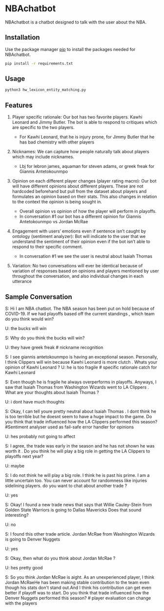 ﻿# NBAchatbot

NBAchatbot is a chatbot designed to talk with the user about the NBA.

## Installation

Use the package manager [pip](https://pip.pypa.io/en/stable/) to install the packages needed for NBAchatbot.

```bash
pip install -r requirements.txt
```

## Usage

```python
python3 hw_lexicon_entity_matching.py
```

## Features

1. Player specific rationale: Our bot has two favorite players. Kawhi Leonard and Jimmy Butler. The bot is able to respond to critiques which are specific to the two players. 
   * For Kawhi Leonard, that he is injury prone, for Jimmy Butler that he has bad chemistry with other players
        
2. Nicknames: We can capture how people naturally talk about players which may include nicknames.  
   * Lbj for lebron james, aquaman for steven adams, or greek freak for Giannis Antetokounmpo

3. Opinion on each different player changes (player rating macro): Our bot will have different opinions about different players. These are not hardcoded beforehand but pull from the dataset about players and formulates an opinion based on their stats. This also changes in relation to the context the opinion is being sought in.

   * Overall opinion vs opinion of how the player will perform in playoffs. 
   * In conversation #1 our bot has a different opinion for Giannis Antetokounmpo vs Jordan McRae

4. Engagement with users’ emotions even if sentence isn’t caught by ontology (sentiment analyzer): Bot will indicate to the user that we understand the sentiment of their opinion even if the bot isn’t able to respond to their specific comment. 

   * In conversation #1 we see the user is neutral about Isaiah Thomas

5. Variation: No two conversations will ever be identical because of variation of responses based on opinions and players mentioned by user throughout the conversation, and also individual changes in each utterance

## Sample Conversation

S: Hi I am NBA chatbot. The NBA season has been put on hold because of COVID-19.  If we had playoffs based off the current standings , which team do you think would win?

U: the bucks will win

S:  Why do you think the bucks will win?

U: they have greek freak # nickname recognition

S:    I see giannis antetokounmpo is having an exceptional season. Personally, I think Clippers will win because Kawhi Leonard is more clutch . Whats your opinion of Kawhi Leonard ?
U: he is too fragile # specific rationale catch for Kawhi Leonard

S: Even though he is fragile  he always  overperforms  in playoffs. Anyways, I saw that Isaiah Thomas  from Washington Wizards went to LA Clippers . What are your thoughts about  Isaiah Thomas  ?

U: i dont have much thoughts

S: Okay, I can tell youre pretty neutral about Isaiah Thomas  . I dont think he is too terrible but he doesnt seem to have a huge impact to the game.  Do you think that trade influenced how the  LA Clippers  performed this season? #Sentiment analyser used as fail-safe error handler for opinions

U: hes probably not going to affect

S: I agree, the trade was early in the season and he has not shown he was worth it . Do you think he will play a big role in getting the  LA Clippers to playoffs next year?

U: maybe

S: I do not think he will play a big role. I think he is past his prime. I am a little uncertain too. You can never account for randomness like injuries sidelining players.  do you want to chat about another trade ?

U: yes

S: Okay! I found a new trade news that says that Willie Cauley-Stein  from Golden State Warriors is going to Dallas Mavericks Does that sound interesting?

U: no

S: I found this other trade article. Jordan McRae  from Washington Wizards is going to Denver Nuggets

U: yes

S: Okay, then what do you think about Jordan McRae  ?

U: hes pretty good

S: So you think  Jordan McRae   is aight.  As an unexperienced player, I think Jordan McRaeHe has been making stable contribution to the team even though his stats don't stand out.And I think his contribution can get even better if playoff was to start.  Do you think that trade influenced how the  Denver Nuggets  performed this season? # player evaluation can change with the players
